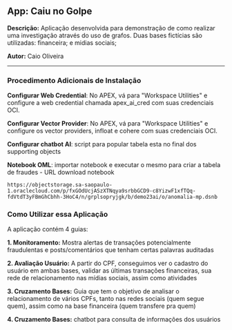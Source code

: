 ## **App: Caiu no Golpe**
**Descrição:** Aplicação desenvolvida para demonstração de como realizar uma investigação através do uso de grafos. Duas bases fictícias são utilizadas: financeira; e midias sociais;

**Autor:** Caio Oliveira  

---

### **Procedimento Adicionais de Instalação**

**Configurar Web Credential**: No APEX, vá para "Workspace Utilities" e configure a web credential chamada apex_ai_cred com suas credenciais OCI.

**Configurar Vector Provider**: No APEX, vá para "Workspace Utilities" e configure os vector providers, infloat e cohere com suas credenciais OCI.

**Configurar chatbot AI**: script para popular tabela esta no final dos supporting objects

**Notebook OML**: importar notebook e executar o mesmo para criar a tabela de fraudes - URL download notebook

```
https://objectstorage.sa-saopaulo-1.oraclecloud.com/p/fxGOdUcjASzXTNqya9srbbGCD9-c8YizwF1xfTQq-fdVtdT3yFBmGhCbhh-3HoC4/n/grplsopryjgk/b/demo23ai/o/anomalia-mp.dsnb
```

### **Como Utilizar essa Aplicação**

A aplicação contém 4 guias:

**1. Monitoramento:** Mostra alertas de transações potencialmente fraudulentas e posts/comentários que tenham certas palavras auditadas

**2. Avaliação Usuário:** A partir do CPF, conseguimos ver o cadastro do usuário em ambas bases, validar as últimas transações financeiras, sua rede de relacionamento nas mídias sociais, assim como atividades

**3. Cruzamento Bases:** Guia que tem o objetivo de analisar o relacionamento de vários CPFs, tanto nas redes sociais (quem segue quem), assim como na base financeira (quem transfere pra quem)

**4. Cruzamento Bases:** chatbot para consulta de informações dos usuários